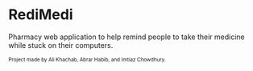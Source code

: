 # RediMedi
Pharmacy web application to help remind people to take their medicine while stuck on their computers.













<style>
    small {
        font-size: 10px;
    }
</style>

<small>Project made by Ali Khachab, Abrar Habib, and Imtiaz Chowdhury.<small>